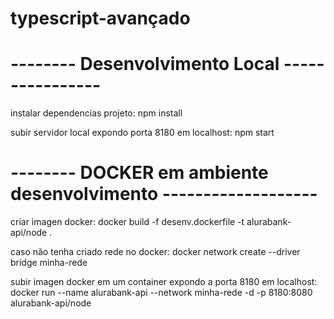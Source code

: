 # typescript-avançado

# -------- Desenvolvimento Local ----------------
 instalar dependencias projeto: 
 npm install

 subir servidor local expondo porta 8180 em localhost: 
 npm start 

# -------- DOCKER em ambiente desenvolvimento -------------------
 criar imagen docker: 
 docker build -f desenv.dockerfile -t alurabank-api/node .

 caso não tenha criado rede no docker: 
 docker network create --driver bridge minha-rede

 subir imagen docker em um container expondo a porta 8180 em localhost: 
 docker run --name alurabank-api --network minha-rede -d -p 8180:8080 alurabank-api/node


